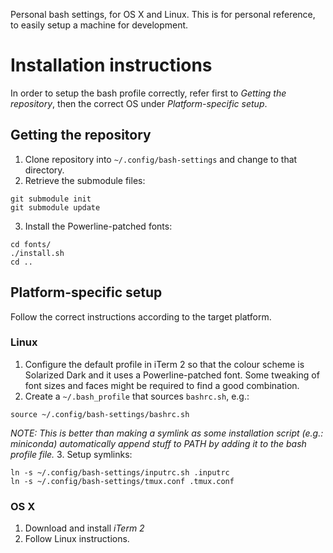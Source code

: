 Personal bash settings, for OS X and Linux. This is for personal reference, to easily setup a machine for development.

# Installation instructions
In order to setup the bash profile correctly, refer first to _Getting the repository_, then the correct OS under
_Platform-specific setup_.

## Getting the repository
1. Clone repository into `~/.config/bash-settings` and change to that directory.
2. Retrieve the submodule files:
  ```
  git submodule init
  git submodule update
  ```
3. Install the Powerline-patched fonts:
  ```
  cd fonts/
  ./install.sh
  cd ..
  ```

## Platform-specific setup
Follow the correct instructions according to the target platform.

### Linux
1. Configure the default profile in iTerm 2 so that the colour scheme is Solarized Dark and it uses a Powerline-patched font.
  Some tweaking of font sizes and faces might be required to find a good combination.
2. Create a `~/.bash_profile` that sources `bashrc.sh`, e.g.:
  ```
  source ~/.config/bash-settings/bashrc.sh
  ```
  _NOTE: This is better than making a symlink as some installation script (e.g.: miniconda) automatically append stuff to PATH
  by adding it to the bash profile file._
3. Setup symlinks:
  ```
  ln -s ~/.config/bash-settings/inputrc.sh .inputrc
  ln -s ~/.config/bash-settings/tmux.conf .tmux.conf
  ```

### OS X
1. Download and install _iTerm 2_
2. Follow Linux instructions.
